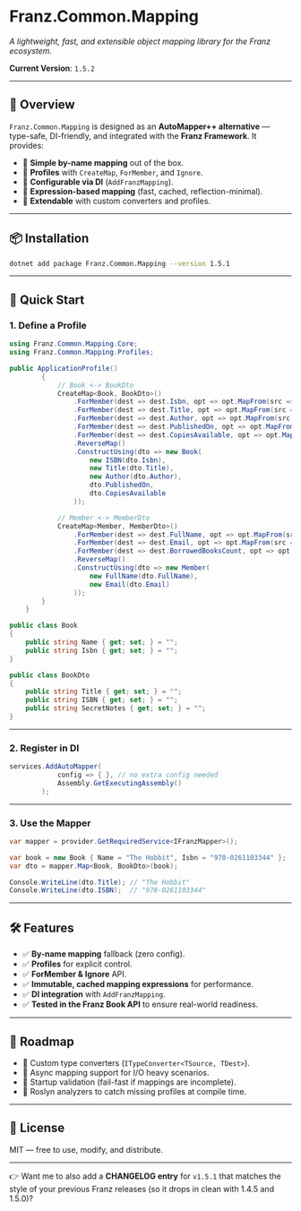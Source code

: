 ﻿# **Franz.Common.Mapping**

*A lightweight, fast, and extensible object mapping library for the Franz ecosystem.*

**Current Version**: `1.5.2`

---

## 🌟 Overview

`Franz.Common.Mapping` is designed as an **AutoMapper++ alternative** — type-safe, DI-friendly, and integrated with the **Franz Framework**.
It provides:

* 🔹 **Simple by-name mapping** out of the box.
* 🔹 **Profiles** with `CreateMap`, `ForMember`, and `Ignore`.
* 🔹 **Configurable via DI** (`AddFranzMapping`).
* 🔹 **Expression-based mapping** (fast, cached, reflection-minimal).
* 🔹 **Extendable** with custom converters and profiles.

---

## 📦 Installation

```bash
dotnet add package Franz.Common.Mapping --version 1.5.1
```

---

## 🚀 Quick Start

### 1. Define a Profile

```csharp
using Franz.Common.Mapping.Core;
using Franz.Common.Mapping.Profiles;

public ApplicationProfile()
        {
            // Book <-> BookDto
            CreateMap<Book, BookDto>()
                .ForMember(dest => dest.Isbn, opt => opt.MapFrom(src => src.Isbn.Value))
                .ForMember(dest => dest.Title, opt => opt.MapFrom(src => src.Title.Value))
                .ForMember(dest => dest.Author, opt => opt.MapFrom(src => src.Author.Value))
                .ForMember(dest => dest.PublishedOn, opt => opt.MapFrom(src => src.PublishedOn))
                .ForMember(dest => dest.CopiesAvailable, opt => opt.MapFrom(src => src.CopiesAvailable))
                .ReverseMap()
                .ConstructUsing(dto => new Book(
                    new ISBN(dto.Isbn),
                    new Title(dto.Title),
                    new Author(dto.Author),
                    dto.PublishedOn,
                    dto.CopiesAvailable
                ));

            // Member <-> MemberDto
            CreateMap<Member, MemberDto>()
                .ForMember(dest => dest.FullName, opt => opt.MapFrom(src => src.Name.Value))
                .ForMember(dest => dest.Email, opt => opt.MapFrom(src => src.Email.Value))
                .ForMember(dest => dest.BorrowedBooksCount, opt => opt.MapFrom(src => src.BorrowedBooks.Count))
                .ReverseMap()
                .ConstructUsing(dto => new Member(
                    new FullName(dto.FullName),
                    new Email(dto.Email)
                ));
        }
    }

public class Book 
{ 
    public string Name { get; set; } = ""; 
    public string Isbn { get; set; } = ""; 
}

public class BookDto 
{ 
    public string Title { get; set; } = ""; 
    public string ISBN { get; set; } = ""; 
    public string SecretNotes { get; set; } = ""; 
}
```

---

### 2. Register in DI

```csharp
services.AddAutoMapper(
            config => { }, // no extra config needed
            Assembly.GetExecutingAssembly()
        );

```

---

### 3. Use the Mapper

```csharp
var mapper = provider.GetRequiredService<IFranzMapper>();

var book = new Book { Name = "The Hobbit", Isbn = "978-0261103344" };
var dto = mapper.Map<Book, BookDto>(book);

Console.WriteLine(dto.Title); // "The Hobbit"
Console.WriteLine(dto.ISBN);  // "978-0261103344"
```

---

## 🛠 Features

* ✅ **By-name mapping** fallback (zero config).
* ✅ **Profiles** for explicit control.
* ✅ **ForMember & Ignore** API.
* ✅ **Immutable, cached mapping expressions** for performance.
* ✅ **DI integration** with `AddFranzMapping`.
* ✅ **Tested in the Franz Book API** to ensure real-world readiness.

---

## 🧭 Roadmap

* 🔹 Custom type converters (`ITypeConverter<TSource, TDest>`).
* 🔹 Async mapping support for I/O heavy scenarios.
* 🔹 Startup validation (fail-fast if mappings are incomplete).
* 🔹 Roslyn analyzers to catch missing profiles at compile time.

---

## 📄 License

MIT — free to use, modify, and distribute.

---

👉 Want me to also add a **CHANGELOG entry** for `v1.5.1` that matches the style of your previous Franz releases (so it drops in clean with 1.4.5 and 1.5.0)?
